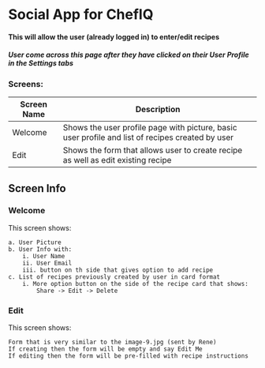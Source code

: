 # Social App for ChefIQ
#### This will allow the user (already logged in) to enter/edit recipes

##### User come across this page after they have clicked on their User Profile in the Settings tabs

### Screens:

| Screen Name     | Description |
| ---      | ---       |
| Welcome | Shows the user profile page with picture, basic user profile and list of recipes created by user |
| Edit | Shows the form that allows user to create recipe as well as edit existing recipe |

## Screen Info

### Welcome

This screen shows:

    a. User Picture
    b. User Info with:
        i. User Name
        ii. User Email
        iii. button on th side that gives option to add recipe
    c. List of recipes previously created by user in card format
        i. More option button on the side of the recipe card that shows:
            Share -> Edit -> Delete

### Edit

This screen shows:

    Form that is very similar to the image-9.jpg (sent by Rene)
    If creating then the form will be empty and say Edit Me
    If editing then the form will be pre-filled with recipe instructions
